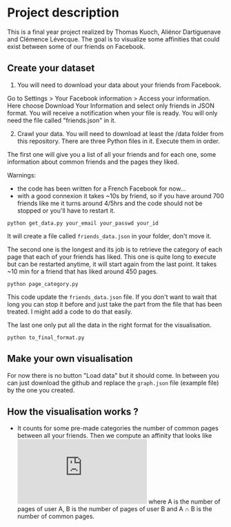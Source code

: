 # Project description

This is a final year project realized by Thomas Kuoch, Aliénor Dartiguenave and Clémence Lévecque.
The goal is to visualize some affinities that could exist between some of our friends on Facebook.


## Create your dataset
1. You will need to download your data about your friends from Facebook. 

Go to Settings > Your Facebook information > Access your information. Here choose Download Your Information and select only friends in JSON format. You will receive a notification when your file is ready. You will only need the file called "friends.json" in it.

2. Crawl your data. You will need to download at least the /data folder from this repository. There are three Python files in it. Execute them in order.

The first one will give you a list of all your friends and for each one, some information about common friends and the pages they liked. 

Warnings: 
* the code has been written for a French Facebook for now...
* with a good connexion it takes ~10s by friend, so if you have around 700 friends like me it turns around 4/5hrs and the code should not be stopped or you'll have to restart it.
```
python get_data.py your_email your_passwd your_id
```
It will create a file called `friends_data.json` in your folder, don't move it.

The second one is the longest and its job is to retrieve the category of each page that each of your friends has liked. This one is quite long to execute but can be restarted anytime, it will start again from the last point. It takes ~10 min for a friend that has liked around 450 pages.

```
python page_category.py
```
This code update the `friends_data.json` file. If you don't want to wait that long you can stop it before and just take the part from the file that has been treated. I might add a code to do that easily.

The last one only put all the data in the right format for the visualisation.
```
python to_final_format.py
```

## Make your own visualisation
For now there is no button "Load data" but it should come. In between you can just download the github and replace the `graph.json` file (example file) by the one you created.

## How the visualisation works ?
* It counts for some pre-made categories the number of common pages between all your friends. Then we compute an affinity that looks like 
![equation](http://www.sciweavers.org/tex2img.php?eq=%20%5Cfrac%7B1%7D%7B2%7D%20%28%5Cfrac%7BA%20%20%5Ccap%20B%7D%7BA%7D%20%2B%20%5Cfrac%7BA%20%20%5Ccap%20%20B%7D%7BB%7D%29&bc=White&fc=Black&im=jpg&fs=12&ff=arev&edit=0)
where A is the number of pages of user A, B is the number of pages of user B and A ∩ B is the number of common pages.

